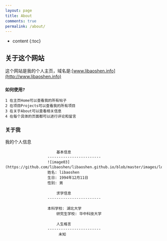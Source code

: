 ```yaml
---
layout: page
title: About
comments: true
permalink: /about/
---
```


* content
{:toc}

## 关于这个网站
这个网站是我的个人主页，域名是:[www.libaoshen.info](http://www.libaoshen.info)

### `如何使用?`
	
	1 在主页Home可以查看我的所有帖子
	2 在项目Projects可以查看我的所有项目
	3 在关于About可以查看相关信息
	4 在每个具体的页面都可以进行评论和留言
	
	


### 关于我
我的个人信息

						   基本信息
					   ------------------------
					   ![image03](https://github.com/libaoshen/libaoshen.github.io/blob/master/images/logo.JPG)
					   姓名: libaoshen
					   生日: 1994年12月11日
					   性别: 男
    
						   求学信息
					   ------------------------
					   
					   本科学校: 湖北大学
				           研究生学校: 华中科技大学
    
						   人生格言
					   ------------------------
						    未知

